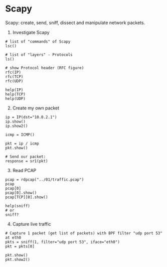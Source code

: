 # Scapy

Scapy: create, send, sniff, dissect and manipulate network packets.

1. Investigate Scapy

```
# list of "commands" of Scapy
lsc()

# list of "layers" - Protocols
ls()

# show Protocol header (RFC figure)
rfc(IP)
rfc(TCP)
rfc(UDP)

help(IP)
help(TCP)
help(UDP)
```

2. Create my own packet

```
ip = IP(dst="10.0.2.1")
ip.show()
ip.show2()

icmp = ICMP()

pkt = ip / icmp
pkt.show()

# Send our packet:
response = sr1(pkt)
```

3. Read PCAP

```
pcap = rdpcap("../01/traffic.pcap")
pcap
pcap[0]
pcap[0].show()
pcap[TCP][0].show()

help(sniff)
# or
sniff?
```

4. Capture live traffic

```
# Capture 1 packet (get list of packets) with BPF filter "udp port 53" at eth0
pkts = sniff(1, filter="udp port 53", iface="eth0")
pkt = pkts[0]

pkt.show()
pkt.show2()
```


